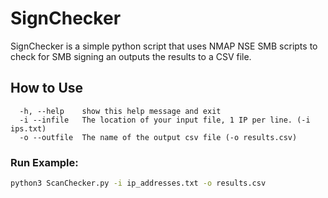 # SignChecker
SignChecker is a simple python script that uses NMAP NSE SMB scripts to check for SMB signing an outputs the results to a CSV file.

## How to Use
```
  -h, --help    show this help message and exit
  -i --infile   The location of your input file, 1 IP per line. (-i ips.txt)
  -o --outfile  The name of the output csv file (-o results.csv)
```

### Run Example:
``` bash
python3 ScanChecker.py -i ip_addresses.txt -o results.csv
```
